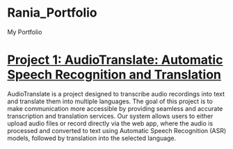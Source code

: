 # Rania_Portfolio
My Portfolio
# [Project 1: AudioTranslate: Automatic Speech Recognition and Translation](https://github.com/MohamedeEssam/automatic-speech-recognation)

AudioTranslate is a project designed to transcribe audio recordings into text and translate them into multiple languages. The goal of this project is to make communication more accessible by providing seamless and accurate transcription and translation services. Our system allows users to either upload audio files or record directly via the web app, where the audio is processed and converted to text using Automatic Speech Recognition (ASR) models, followed by translation into the selected language.
